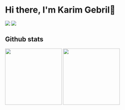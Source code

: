 # Hi there, I'm Karim Gebril👋

[![](https://img.shields.io/badge/linkedin-%230077B5.svg?&style=for-the-badge&logo=linkedin&logoColor=white)](https://www.linkedin.com/in/KarimMahmoud09/)
[![](https://img.shields.io/badge/Gmail-D14836?style=for-the-badge&logo=gmail&logoColor=white)](mailto:karimmahmoud09@gmail.com)

## Github stats
<p align="left">
  <img height="185" src="https://github-readme-stats.vercel.app/api?username=Karimgebril09&show_icons=true&theme=apprentice" />
  <img  height="185" src="https://github-readme-stats.vercel.app/api/top-langs/?username=Karimgebril09&layout=compact&theme=apprentice" />
</p>

